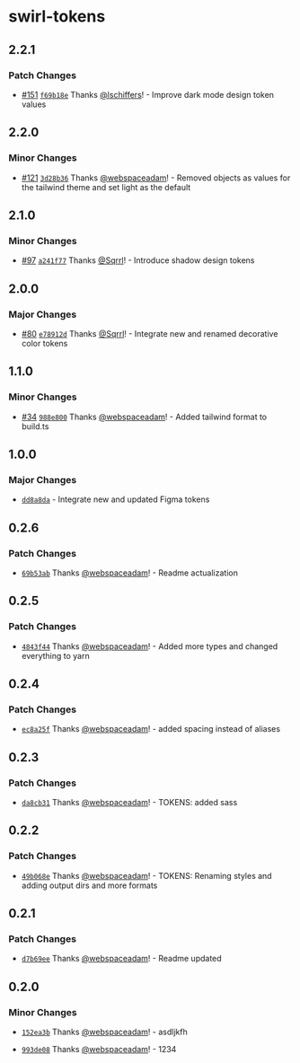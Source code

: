 # swirl-tokens

## 2.2.1

### Patch Changes

- [#151](https://github.com/getflip/swirl/pull/151)
  [`f69b18e`](https://github.com/getflip/swirl/commit/f69b18e2b3e8a8243b8b26bc93edb97032cb5416)
  Thanks [@lschiffers](https://github.com/lschiffers)! - Improve dark mode
  design token values

## 2.2.0

### Minor Changes

- [#121](https://github.com/getflip/swirl/pull/121)
  [`3d28b36`](https://github.com/getflip/swirl/commit/3d28b36463b91c6012b8bd075e69cd7493e5b13d)
  Thanks [@webspaceadam](https://github.com/webspaceadam)! - Removed objects as
  values for the tailwind theme and set light as the default

## 2.1.0

### Minor Changes

- [#97](https://github.com/getflip/swirl/pull/97)
  [`a241f77`](https://github.com/getflip/swirl/commit/a241f778d415d44cf116af0cf671c278384e1c2b)
  Thanks [@Sqrrl](https://github.com/Sqrrl)! - Introduce shadow design tokens

## 2.0.0

### Major Changes

- [#80](https://github.com/getflip/swirl/pull/80)
  [`e78912d`](https://github.com/getflip/swirl/commit/e78912d48c46f9946664fca0856a89ffd6f53748)
  Thanks [@Sqrrl](https://github.com/Sqrrl)! - Integrate new and renamed
  decorative color tokens

## 1.1.0

### Minor Changes

- [#34](https://github.com/getflip/swirl/pull/34)
  [`988e800`](https://github.com/getflip/swirl/commit/988e800ec781af518500bd507aacbd3fe61e7211)
  Thanks [@webspaceadam](https://github.com/webspaceadam)! - Added tailwind
  format to build.ts

## 1.0.0

### Major Changes

- [`dd8a8da`](https://github.com/getflip/swirl/commit/dd8a8dac1330b90f2e5d5bf4f5c620567ae20652) -
  Integrate new and updated Figma tokens

## 0.2.6

### Patch Changes

- [`69b53ab`](https://github.com/flip-corp/swirl/commit/69b53abc5b2d31c0d1002be32ddf75ec1af51fd6)
  Thanks [@webspaceadam](https://github.com/webspaceadam)! - Readme
  actualization

## 0.2.5

### Patch Changes

- [`4843f44`](https://github.com/flip-corp/swirl/commit/4843f44288ff7de6e1893df9e3baafa086c156d8)
  Thanks [@webspaceadam](https://github.com/webspaceadam)! - Added more types
  and changed everything to yarn

## 0.2.4

### Patch Changes

- [`ec8a25f`](https://github.com/flip-corp/swirl/commit/ec8a25f52446bec5403817678c61e93e31317aca)
  Thanks [@webspaceadam](https://github.com/webspaceadam)! - added spacing
  instead of aliases

## 0.2.3

### Patch Changes

- [`da8cb31`](https://github.com/flip-corp/swirl/commit/da8cb313ef9778e11280b189f86b4c3d4efbb994)
  Thanks [@webspaceadam](https://github.com/webspaceadam)! - TOKENS: added sass

## 0.2.2

### Patch Changes

- [`49b068e`](https://github.com/flip-corp/swirl/commit/49b068e794c2290ee431c9909a8cb54fd6df7484)
  Thanks [@webspaceadam](https://github.com/webspaceadam)! - TOKENS: Renaming
  styles and adding output dirs and more formats

## 0.2.1

### Patch Changes

- [`d7b69ee`](https://github.com/flip-corp/swirl/commit/d7b69ee1009e97a673d7e1aabc6e77ce47a8c7cd)
  Thanks [@webspaceadam](https://github.com/webspaceadam)! - Readme updated

## 0.2.0

### Minor Changes

- [`152ea3b`](https://github.com/flip-corp/swirl/commit/152ea3b14a7914da6e8f3906a6255a13589d8bed)
  Thanks [@webspaceadam](https://github.com/webspaceadam)! - asdljkfh

* [`993de08`](https://github.com/flip-corp/swirl/commit/993de088b14e37c03ffba93c6e5b6c3d98991fbf)
  Thanks [@webspaceadam](https://github.com/webspaceadam)! - 1234

